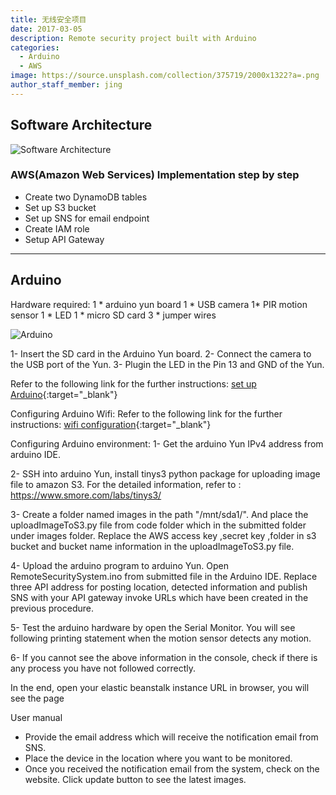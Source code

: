 ```yaml
---
title: 无线安全项目
date: 2017-03-05
description: Remote security project built with Arduino
categories:
  - Arduino
  - AWS
image: https://source.unsplash.com/collection/375719/2000x1322?a=.png
author_staff_member: jing
---
```


## Software Architecture
![Software Architecture](http://om6vqg6il.bkt.clouddn.com/software_architecture.png)


### AWS(Amazon Web Services) Implementation step by step
* Create two DynamoDB tables
* Set up S3 bucket
* Set up SNS for email endpoint
* Create IAM role
* Setup API Gateway

------------
## Arduino
Hardware required:
1 * arduino yun board	1 * USB camera
1* PIR motion sensor	1 * LED
1 * micro SD card	    3 * jumper wires

![Arduino](http://om6vqg6il.bkt.clouddn.com/arduino_project.png)


1- Insert the SD card in the Arduino Yun board.
2- Connect the camera to the USB port of the Yun.
3- Plugin the LED in the Pin 13 and GND of the Yun.


Refer to the following link for the further instructions:
[set up Arduino](https://learn.adafruit.com/wireless-security-camera-arduino-yun/connections){:target="_blank"}


Configuring Arduino Wifi:
Refer to the following link for the further instructions:
[wifi configuration](https://www.twilio.com/blog/2015/02/arduino-wifi-getting-started-arduino-yun.html){:target="_blank"}


Configuring Arduino environment:
1- Get the arduino Yun IPv4 address from arduino IDE.

2- SSH into arduino Yun, install tinys3 python package for uploading image file to amazon S3.
For the detailed information, refer to : https://www.smore.com/labs/tinys3/

3- Create a folder named images in the path "/mnt/sda1/". And place the uploadImageToS3.py file from code folder which in the submitted folder under images folder. Replace the AWS access key ,secret key ,folder in s3 bucket and bucket name information in the uploadImageToS3.py file.

4- Upload the arduino program to arduino Yun. Open RemoteSecuritySystem.ino from submitted file in the Arduino IDE. Replace three API address for posting location, detected information and publish SNS with your API gateway invoke URLs which have been created in the previous procedure. 

5- Test the arduino hardware by open the Serial Monitor. You will see following printing statement when the motion sensor detects any motion.

6- If you cannot see the above information in the console, check if there is any process you have not followed correctly. 

In the end, open your elastic beanstalk instance URL in browser, you will see the page

User manual
- Provide the email address which will receive the notification email from SNS.
- Place the device in the location where you want to be monitored.
- Once you received the notification email from the system, check on the website. Click update button to see the latest images.